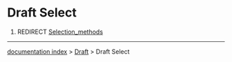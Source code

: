 # Draft Select
1.  REDIRECT [Selection\_methods](Selection_methods.md)

---
[documentation index](../README.md) > [Draft](Draft_Workbench.md) > Draft Select
